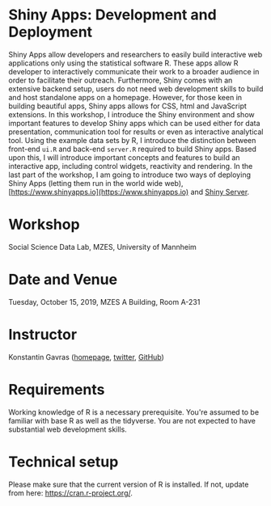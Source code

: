 # Shiny Apps: Development and Deployment
Shiny Apps allow developers and researchers to easily build interactive web applications only using the statistical software R. These apps allow R developer to interactively communicate their work to a broader audience in order to facilitate their outreach. Furthermore, Shiny comes with an extensive backend setup, users do not need web development skills to build and host standalone apps on a homepage. However, for those keen in building beautiful apps, Shiny apps allows for CSS, html and JavaScript extensions. In this workshop, I introduce the Shiny environment and show important features to develop Shiny apps which can be used either for data presentation, communication tool for results or even as interactive analytical tool. Using the example data sets by R, I introduce the distinction between front-end `ui.R` and back-end `server.R` required to build Shiny apps. Based upon this, I will introduce important concepts and features to build an interactive app, including control widgets, reactivity and rendering. In the last part of the workshop, I am going to introduce two ways of deploying Shiny Apps (letting them run in the world wide web), [https://www.shinyapps.io](https://www.shinyapps.io) and [Shiny Server](https://rstudio.com/products/shiny/shiny-server/).

# Workshop
Social Science Data Lab, MZES, University of Mannheim

# Date and Venue
Tuesday, October 15, 2019, MZES A Building, Room A-231

# Instructor
Konstantin Gavras ([homepage](http://konstantin.gavras.de/), [twitter](https://twitter.com/kongavras), [GitHub](https://github.com/KostaGav))

# Requirements
Working knowledge of R is a necessary prerequisite. You're assumed to be familiar with base R as well as the tidyverse. You are not expected to have substantial web development skills.

# Technical setup
Please make sure that the current version of R is installed. If not, update from here: https://cran.r-project.org/.
